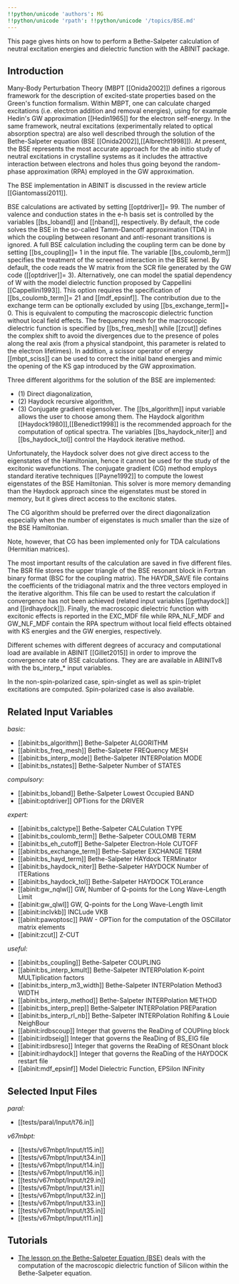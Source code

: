```yaml
---
!!python/unicode 'authors': MG
!!python/unicode 'rpath': !!python/unicode '/topics/BSE.md'
---
```

<!--
This file is automatically generated by mksite.py. All changes will be lost.
Change the input yaml files or the python code
-->

This page gives hints on how to perform a Bethe-Salpeter calculation of neutral excitation energies and
dielectric function with the ABINIT package.

## Introduction

Many-Body Perturbation Theory (MBPT [[Onida2002]]) defines a rigorous
framework for the description of excited-state properties based on the Green's
function formalism. Within MBPT, one can calculate charged excitations (i.e.
electron addition and removal energies), using for example Hedin's GW
approximation [[Hedin1965]] for the electron self-energy. In the same
framework, neutral excitations (experimentally related to optical absorption
spectra) are also well described through the solution of the Bethe-Salpeter
equation (BSE [[Onida2002]],[[Albrecht1998]]). At present, the BSE represents
the most accurate approach for the ab initio study of neutral excitations in
crystalline systems as it includes the attractive interaction between
electrons and holes thus going beyond the random-phase approximation (RPA)
employed in the GW approximation.

The BSE implementation in ABINIT is discussed in the review article
[[Giantomassi2011]].

BSE calculations are activated by setting [[optdriver]]= 99. The number of
valence and conduction states in the e-h basis set is controlled by the
variables [[bs_loband]] and [[nband]], respectively. By default, the code
solves the BSE in the so-called Tamm-Dancoff approximation (TDA) in which the
coupling between resonant and anti-resonant transitions is ignored. A full BSE
calculation including the coupling term can be done by setting
[[bs_coupling]]= 1 in the input file. The variable [[bs_coulomb_term]]
specifies the treatment of the screened interaction in the BSE kernel. By
default, the code reads the W matrix from the SCR file generated by the GW
code ([[optdriver]]= 3). Alternatively, one can model the spatial dependency
of W with the model dielectric function proposed by Cappellini
[[Cappellini1993]]. This option requires the specification of
[[bs_coulomb_term]]= 21 and [[mdf_epsinf]]. The contribution due to the
exchange term can be optionally excluded by using [[bs_exchange_term]]= 0.
This is equivalent to computing the macroscopic dielectric function without
local field effects. The frequency mesh for the macroscopic dielectric
function is specified by [[bs_freq_mesh]] while [[zcut]] defines the complex
shift to avoid the divergences due to the presence of poles along the real
axis (from a physical standpoint, this parameter is related to the electron
lifetimes). In addition, a scissor operator of energy [[mbpt_sciss]] can be
used to correct the initial band energies and mimic the opening of the KS gap
introduced by the GW approximation.

Three different algorithms for the solution of the BSE are implemented:

* (1) Direct diagonalization,
* (2) Haydock recursive algorithm,
* (3) Conjugate gradient eigensolver.
The [[bs_algorithm]] input variable allows the user to choose among them. The
Haydock algorithm [[Haydock1980]],[[Benedict1998]] is the recommended approach
for the computation of optical spectra. The variables [[bs_haydock_niter]] and
[[bs_haydock_tol]] control the Haydock iterative method.

Unfortunately, the Haydock solver does not give direct access to the
eigenstates of the Hamiltonian, hence it cannot be used for the study of the
excitonic wavefunctions. The conjugate gradient (CG) method employs standard
iterative techniques [[Payne1992]] to compute the lowest eigenstates of the
BSE Hamiltonian. This solver is more memory demanding than the Haydock
approach since the eigenstates must be stored in memory, but it gives direct
access to the excitonic states.

The CG algorithm should be preferred over the direct diagonalization
especially when the number of eigenstates is much smaller than the size of the
BSE Hamiltonian.

Note, however, that CG has been implemented only for TDA calculations
(Hermitian matrices).

The most important results of the calculation are saved in five different
files. The BSR file stores the upper triangle of the BSE resonant block in
Fortran binary format (BSC for the coupling matrix). The HAYDR_SAVE file
contains the coefficients of the tridiagonal matrix and the three vectors
employed in the iterative algorithm. This file can be used to restart the
calculation if convergence has not been achieved (related input variables
[[gethaydock]] and [[irdhaydock]]). Finally, the macroscopic dielectric
function with excitonic effects is reported in the EXC_MDF file while
RPA_NLF_MDF and GW_NLF_MDF contain the RPA spectrum without local field
effects obtained with KS energies and the GW energies, respectively.

Different schemes with different degrees of accuracy and computational load
are available in ABINIT [[Gillet2015]] in order to improve the convergence
rate of BSE calculations. They are are available in ABINITv8 with the
bs_interp_* input variables.

In the non-spin-polarized case, spin-singlet as well as spin-triplet
excitations are computed. Spin-polarized case is also available.



## Related Input Variables

*basic:*

- [[abinit:bs_algorithm]]  Bethe-Salpeter ALGORITHM
- [[abinit:bs_freq_mesh]]  Bethe-Salpeter FREQuency MESH
- [[abinit:bs_interp_mode]]  Bethe-Salpeter INTERPolation MODE
- [[abinit:bs_nstates]]  Bethe-Salpeter Number of STATES
 
*compulsory:*

- [[abinit:bs_loband]]  Bethe-Salpeter Lowest Occupied BAND
- [[abinit:optdriver]]  OPTions for the DRIVER
 
*expert:*

- [[abinit:bs_calctype]]  Bethe-Salpeter CALCulation TYPE
- [[abinit:bs_coulomb_term]]  Bethe-Salpeter COULOMB TERM
- [[abinit:bs_eh_cutoff]]  Bethe-Salpeter Electron-Hole CUTOFF
- [[abinit:bs_exchange_term]]  Bethe-Salpeter EXCHANGE TERM
- [[abinit:bs_hayd_term]]  Bethe-Salpeter HAYdock TERMinator
- [[abinit:bs_haydock_niter]]  Bethe-Salpeter HAYDOCK Number of ITERations
- [[abinit:bs_haydock_tol]]  Bethe-Salpeter HAYDOCK TOLerance
- [[abinit:gw_nqlwl]]  GW, Number of Q-points for the Long Wave-Length Limit
- [[abinit:gw_qlwl]]  GW, Q-points for the Long Wave-Length limit
- [[abinit:inclvkb]]  INCLude VKB
- [[abinit:pawoptosc]]  PAW - OPTion for the computation of the OSCillator matrix elements
- [[abinit:zcut]]  Z-CUT
 
*useful:*

- [[abinit:bs_coupling]]  Bethe-Salpeter COUPLING
- [[abinit:bs_interp_kmult]]  Bethe-Salpeter INTERPolation K-point MULTiplication factors
- [[abinit:bs_interp_m3_width]]  Bethe-Salpeter INTERPolation Method3 WIDTH
- [[abinit:bs_interp_method]]  Bethe-Salpeter INTERPolation METHOD
- [[abinit:bs_interp_prep]]  Bethe-Salpeter INTERPolation PREParation
- [[abinit:bs_interp_rl_nb]]  Bethe-Salpeter INTERPolation Rohlfing & Louie NeighBour
- [[abinit:irdbscoup]]  Integer that governs the ReaDing of COUPling block
- [[abinit:irdbseig]]  Integer that governs the ReaDing of BS_EIG file
- [[abinit:irdbsreso]]  Integer that governs the ReaDing of RESOnant block
- [[abinit:irdhaydock]]  Integer that governs the ReaDing of the HAYDOCK restart file
- [[abinit:mdf_epsinf]]  Model Dielectric Function, EPSilon INFinity
 

## Selected Input Files

*paral:*

- [[tests/paral/Input/t76.in]]
 
*v67mbpt:*

- [[tests/v67mbpt/Input/t15.in]]
- [[tests/v67mbpt/Input/t34.in]]
- [[tests/v67mbpt/Input/t14.in]]
- [[tests/v67mbpt/Input/t16.in]]
- [[tests/v67mbpt/Input/t29.in]]
- [[tests/v67mbpt/Input/t31.in]]
- [[tests/v67mbpt/Input/t32.in]]
- [[tests/v67mbpt/Input/t33.in]]
- [[tests/v67mbpt/Input/t35.in]]
- [[tests/v67mbpt/Input/t11.in]]
 

## Tutorials

* [The lesson on the Bethe-Salpeter Equation (BSE)](../../tutorial/generated_files/lesson_bse.html) deals with the computation of the macroscopic dielectric function of Silicon within the Bethe-Salpeter equation. 

